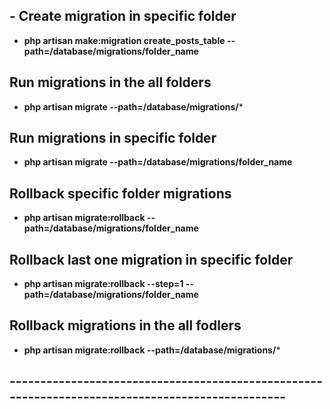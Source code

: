 ## - Create migration in specific folder
 - **php artisan make:migration create_posts_table --path=/database/migrations/folder_name**

## Run migrations in the all folders
 - **php artisan migrate --path=/database/migrations/***

## Run migrations in specific folder
  - **php artisan migrate --path=/database/migrations/folder_name**

## Rollback specific folder migrations
  - **php artisan migrate:rollback --path=/database/migrations/folder_name**
 
## Rollback last one migration in specific folder
  - **php artisan migrate:rollback --step=1 --path=/database/migrations/folder_name**

## Rollback migrations in the all fodlers
  - **php artisan migrate:rollback --path=/database/migrations/***

## ------------------------------------------------------------------------------------------------
